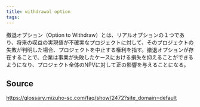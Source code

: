 ```yaml
---
title: withdrawal option
tags: 
---
```


撤退オプション（Option to Withdraw）とは、リアルオプションの１つであり、将来の収益の実現値が不確実なプロジェクトに対して、そのプロジェクトの失敗が判明した場合、プロジェクトを中止する権利を指す。撤退オプションが存在することで、企業は事業が失敗したケースにおける損失を抑えることができるようになり、プロジェクト全体のNPVに対して正の影響を与えることになる。

## Source
https://glossary.mizuho-sc.com/faq/show/2472?site_domain=default